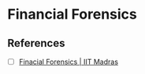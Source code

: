 # Financial Forensics

## References

- [ ] [Finacial Forensics | IIT Madras](https://www.youtube.com/playlist?list=PLZ2ps__7DhBbo9U5GQ4YTqvp2GX0EO3kq)